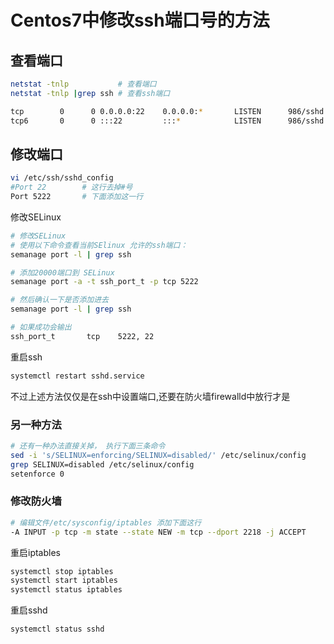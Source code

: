 
Centos7中修改ssh端口号的方法
===

## 查看端口

```bash
netstat -tnlp           # 查看端口
netstat -tnlp |grep ssh # 查看ssh端口

tcp        0      0 0.0.0.0:22    0.0.0.0:*       LISTEN      986/sshd
tcp6       0      0 :::22         :::*            LISTEN      986/sshd
```


## 修改端口

```bash
vi /etc/ssh/sshd_config
#Port 22        # 这行去掉#号
Port 5222       # 下面添加这一行
```

修改SELinux

```bash
# 修改SELinux
# 使用以下命令查看当前SElinux 允许的ssh端口：
semanage port -l | grep ssh

# 添加20000端口到 SELinux
semanage port -a -t ssh_port_t -p tcp 5222

# 然后确认一下是否添加进去
semanage port -l | grep ssh

# 如果成功会输出
ssh_port_t       tcp    5222, 22
```

重启ssh

```bash
systemctl restart sshd.service
```

不过上述方法仅仅是在ssh中设置端口,还要在防火墙firewalld中放行才是

### 另一种方法

```bash
# 还有一种办法直接关掉， 执行下面三条命令
sed -i 's/SELINUX=enforcing/SELINUX=disabled/' /etc/selinux/config
grep SELINUX=disabled /etc/selinux/config
setenforce 0
```


### 修改防火墙

```bash
# 编辑文件/etc/sysconfig/iptables 添加下面这行
-A INPUT -p tcp -m state --state NEW -m tcp --dport 2218 -j ACCEPT
```


重启iptables

```bash
systemctl stop iptables
systemctl start iptables
systemctl status iptables
```

重启sshd

```bash
systemctl status sshd
```
